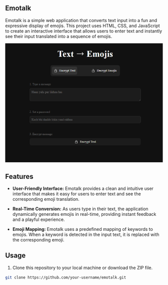 ## Emotalk

Emotalk is a simple web application that converts text input into a fun and expressive display of emojis. This project uses HTML, CSS, and JavaScript to create an interactive interface that allows users to enter text and instantly see their input translated into a sequence of emojis.

![Emotalk Preview](Screenshot.png)

## Features

- **User-Friendly Interface:** Emotalk provides a clean and intuitive user interface that makes it easy for users to enter text and see the corresponding emoji translation.

- **Real-Time Conversion:** As users type in their text, the application dynamically generates emojis in real-time, providing instant feedback and a playful experience.

- **Emoji Mapping:** Emotalk uses a predefined mapping of keywords to emojis. When a keyword is detected in the input text, it is replaced with the corresponding emoji.

## Usage

1. Clone this repository to your local machine or download the ZIP file.

```bash
git clone https://github.com/your-username/emotalk.git

